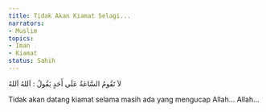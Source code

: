 ```yaml
---
title: Tidak Akan Kiamat Selagi...
narrators:
- Muslim
topics:
- Iman
- Kiamat
status: Sahih
---
```


<p lang="ar">لاَ تَقُومُ السَّاعَةُ عَلَى أَحَدٍ يَقُولُ : اَللهُ اَللهُ</p>

Tidak akan datang kiamat selama masih ada yang mengucap Allah… Allah…
